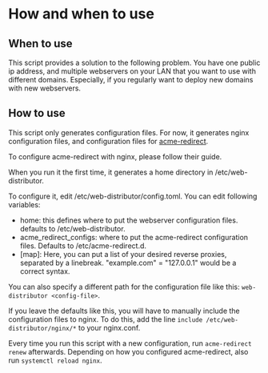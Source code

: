 # How and when to use
## When to use
This script provides a solution to the following problem. You have one public ip address, and multiple webservers on your LAN that you want to use with different domains. Especially, if you regularly want to deploy new domains with new webservers.

## How to use
This script only generates configuration files. For now, it generates nginx configuration files, and configuration files for [acme-redirect](https://github.com/kpcyrd/acme-redirect). 

To configure acme-redirect with nginx, please follow their guide.

When you run it the first time, it generates a home directory in /etc/web-distributor.

To configure it, edit /etc/web-distributor/config.toml. You can edit following variables:
- home: this defines where to put the webserver configuration files. defaults to /etc/web-distributor.
- acme_redirect_configs: where to put the acme-redirect configuration files. Defaults to /etc/acme-redirect.d.
- \[map\]: Here, you can put a list of your desired reverse proxies, separated by a linebreak. "example.com" = "127.0.0.1" would be a correct syntax.

You can also specify a different path for the configuration file like this: `web-distributor <config-file>`.

If you leave the defaults like this, you will have to manually include the configuration files to nginx. To do this, add the line `include /etc/web-distributor/nginx/*` to your nginx.conf.

Every time you run this script with a new configuration, run `acme-redirect renew` afterwards. Depending on how you configured acme-redirect, also run `systemctl reload nginx`.